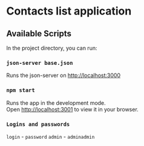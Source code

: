 # Contacts list application

## Available Scripts

In the project directory, you can run:

### `json-server base.json`

Runs the json-server on [http://localhost:3000](http://localhost:3000)


### `npm start`

Runs the app in the development mode.\
Open [http://localhost:3001](http://localhost:3001) to view it in your browser.

### `Logins and passwords`

`login` - `password`
`admin` - `adminadmin`


